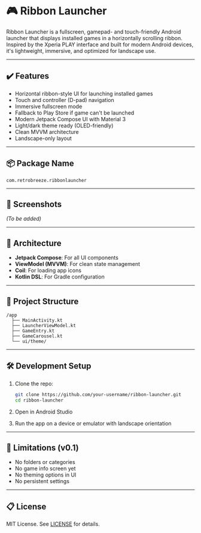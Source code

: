 # 🎮 Ribbon Launcher

Ribbon Launcher is a fullscreen, gamepad- and touch-friendly Android launcher that displays installed games in a horizontally scrolling ribbon. Inspired by the Xperia PLAY interface and built for modern Android devices, it's lightweight, immersive, and optimized for landscape use.

---

## ✔️ Features

- Horizontal ribbon-style UI for launching installed games
- Touch and controller (D-pad) navigation
- Immersive fullscreen mode
- Fallback to Play Store if game can't be launched
- Modern Jetpack Compose UI with Material 3
- Light/dark theme ready (OLED-friendly)
- Clean MVVM architecture
- Landscape-only layout

---

## 📦 Package Name

```
com.retrobreeze.ribbonlauncher
```

---

## 📱 Screenshots

*(To be added)*

---

## 🧠 Architecture

- **Jetpack Compose**: For all UI components
- **ViewModel (MVVM)**: For clean state management
- **Coil**: For loading app icons
- **Kotlin DSL**: For Gradle configuration

---

## 📂 Project Structure

```
/app
  ├── MainActivity.kt
  ├── LauncherViewModel.kt
  ├── GameEntry.kt
  ├── GameCarousel.kt
  └── ui/theme/
```

---

## 🛠️ Development Setup

1. Clone the repo:
   ```bash
   git clone https://github.com/your-username/ribbon-launcher.git
   cd ribbon-launcher
   ```

2. Open in Android Studio

3. Run the app on a device or emulator with landscape orientation

---

## 🚫 Limitations (v0.1)

- No folders or categories
- No game info screen yet
- No theming options in UI
- No persistent settings

---

## 📋 License

MIT License. See [LICENSE](LICENSE) for details.
